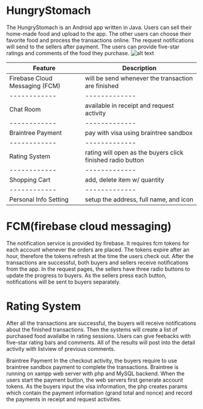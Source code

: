 # HungryStomach
The HungryStomach is an Android app written in Java. Users can sell their home-made food and upload to the app. The other users can choose their favorite food and process the transactions online. The request notifications will send to the sellers after payment. The users can provide five-star ratings and comments of the food they purchase.
![alt text](https://imgur.com/a/dm414jY)


| Feature      | Description      |
|------------|-------------|
| Firebase Cloud Messaging (FCM)  | will be send whenever the transaction are finished |
|------------|-------------|
| Chat Room  | available in receipt and request activity |
|------------|-------------|
| Braintree Payment | pay with visa using braintree sandbox |
|------------|-------------|
| Rating System  | rating will open as the buyers click finished radio button |
|------------|-------------|
| Shopping Cart  | add, delete item w/ quantity |
|------------|-------------|
| Personal Info Setting  | setup the address, full name, and icon |

# FCM(firebase cloud messaging)
The notification service is provided by firebase. It requires fcm tokens for each
account whenever the orders are placed. The tokens expire after an hour, therefore
the tokens refresh at the time the users check out. After the transactions are
successful, both buyers and sellers receive notifications from the app. In the request
pages, the sellers have three radio buttons to update the progress to buyers.
As the sellers press each button, notifications will be sent to buyers separately.

# Rating System
After all the transactions are successful, the buyers will receive notifications about the finished
transactions. Then the systems will create a list of purchased food availalbe in rating sessions.
Users can give feebacks with five-star rating bars and comments. All of the results will post into
the detail activity with listview of previous comments.

Braintree Payment
In the checkout activity, the buyers require to use braintree sandbox payment to complete the
transactions. Braintree is running on xampp web server with php and MySQL backend. When the
users start the payment button, the web servers first generate account tokens. As the buyers
input the visa information, the php creates params which contain the payment information
(grand total and nonce) and record the payments in receipt and request activities.
